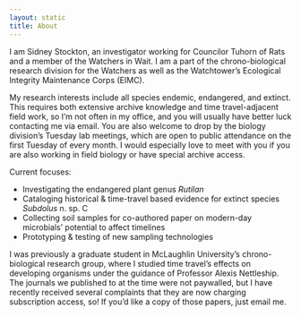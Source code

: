 ```yaml
---
layout: static
title: About
---
```


I am Sidney Stockton, an investigator working for Councilor Tuhorn of Rats and a member of the Watchers in Wait. I am a part of the chrono-biological research division for the Watchers as well as the Watchtower’s Ecological Integrity Maintenance Corps (EIMC).

My research interests include all species endemic, endangered, and extinct. This requires both extensive archive knowledge and time travel-adjacent field work, so I’m not often in my office, and you will usually have better luck contacting me via email. You are also welcome to drop by the biology division’s Tuesday lab meetings, which are open to public attendance on the first Tuesday of every month. I would especially love to meet with you if you are also working in field biology or have special archive access.

Current focuses:

- Investigating the endangered plant genus _Rutilan_
- Cataloging historical & time-travel based evidence for extinct species _Subdolus_ n. sp. C
- Collecting soil samples for co-authored paper on modern-day microbials’ potential to affect timelines
- Prototyping & testing of new sampling technologies

I was previously a graduate student in McLaughlin University’s chrono-biological research group, where I studied time travel’s effects on developing organisms under the guidance of Professor Alexis Nettleship. The journals we published to at the time were not paywalled, but I have recently received several complaints that they are now charging subscription access, so! If you’d like a copy of those papers, just email me.

